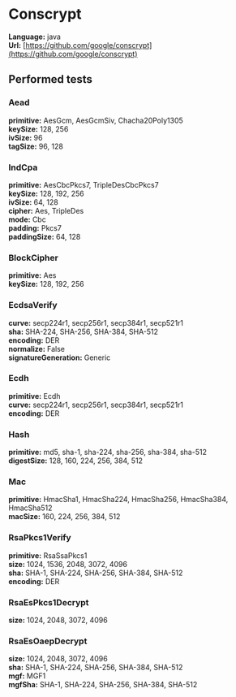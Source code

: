 # Conscrypt

**Language:** java\
**Url:**
[https://github.com/google/conscrypt](https://github.com/google/conscrypt)

## Performed tests

### Aead

**primitive:** AesGcm, AesGcmSiv, Chacha20Poly1305\
**keySize:** 128, 256\
**ivSize:** 96\
**tagSize:** 96, 128

### IndCpa

**primitive:** AesCbcPkcs7, TripleDesCbcPkcs7\
**keySize:** 128, 192, 256\
**ivSize:** 64, 128\
**cipher:** Aes, TripleDes\
**mode:** Cbc\
**padding:** Pkcs7\
**paddingSize:** 64, 128

### BlockCipher

**primitive:** Aes\
**keySize:** 128, 192, 256

### EcdsaVerify

**curve:** secp224r1, secp256r1, secp384r1, secp521r1\
**sha:** SHA-224, SHA-256, SHA-384, SHA-512\
**encoding:** DER\
**normalize:** False\
**signatureGeneration:** Generic

### Ecdh

**primitive:** Ecdh\
**curve:** secp224r1, secp256r1, secp384r1, secp521r1\
**encoding:** DER

### Hash

**primitive:** md5, sha-1, sha-224, sha-256, sha-384, sha-512\
**digestSize:** 128, 160, 224, 256, 384, 512

### Mac

**primitive:** HmacSha1, HmacSha224, HmacSha256, HmacSha384, HmacSha512\
**macSize:** 160, 224, 256, 384, 512

### RsaPkcs1Verify

**primitive:** RsaSsaPkcs1\
**size:** 1024, 1536, 2048, 3072, 4096\
**sha:** SHA-1, SHA-224, SHA-256, SHA-384, SHA-512\
**encoding:** DER

### RsaEsPkcs1Decrypt

**size:** 1024, 2048, 3072, 4096

### RsaEsOaepDecrypt

**size:** 1024, 2048, 3072, 4096\
**sha:** SHA-1, SHA-224, SHA-256, SHA-384, SHA-512\
**mgf:** MGF1\
**mgfSha:** SHA-1, SHA-224, SHA-256, SHA-384, SHA-512
